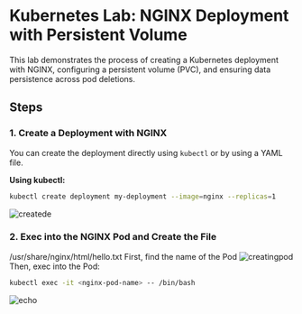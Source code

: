 # Kubernetes Lab: NGINX Deployment with Persistent Volume

This lab demonstrates the process of creating a Kubernetes deployment with NGINX, configuring a persistent volume (PVC), and ensuring data persistence across pod deletions.

## Steps

### 1. Create a Deployment with NGINX
You can create the deployment directly using `kubectl` or by using a YAML file.

**Using kubectl:**
```bash
kubectl create deployment my-deployment --image=nginx --replicas=1
```
![createde](https://github.com/user-attachments/assets/f7f5f099-61d0-4e8f-baf6-a9e59796ba40)

### 2. Exec into the NGINX Pod and Create the File
/usr/share/nginx/html/hello.txt
First, find the name of the Pod
![creatingpod](https://github.com/user-attachments/assets/b9173915-4b94-4644-b9bd-85d782877021)
Then, exec into the Pod:
```bash
kubectl exec -it <nginx-pod-name> -- /bin/bash
```
![echo](https://github.com/user-attachments/assets/b79d05d3-6698-4a24-803e-ea7d983767af)



